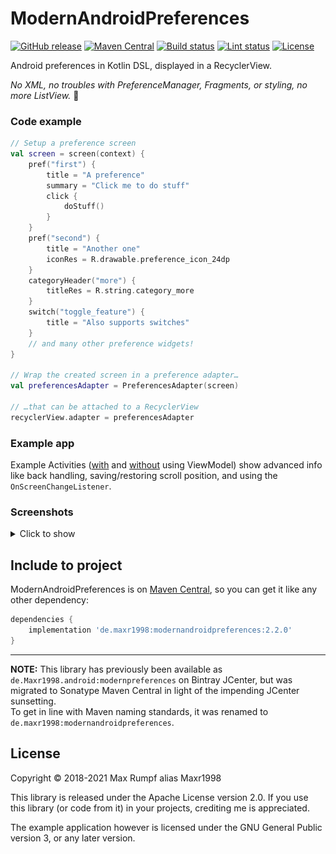 # ModernAndroidPreferences

[![GitHub release](https://img.shields.io/github/v/release/Maxr1998/ModernAndroidPreferences)](https://github.com/Maxr1998/ModernAndroidPreferences/releases)
[![Maven Central](https://img.shields.io/maven-central/v/de.maxr1998/modernandroidpreferences)](https://repo.maven.apache.org/maven2/de/maxr1998/modernandroidpreferences/)
[![Build status](https://img.shields.io/github/actions/workflow/status/Maxr1998/ModernAndroidPreferences/library-test.yaml?branch=master)](https://github.com/Maxr1998/ModernAndroidPreferences/actions/workflows/library-test.yaml)
[![Lint status](https://img.shields.io/github/actions/workflow/status/Maxr1998/ModernAndroidPreferences/library-lint.yaml?branch=master&label=detekt%20%26%20lint)](https://github.com/Maxr1998/ModernAndroidPreferences/actions/workflows/library-lint.yaml)
[![License](https://img.shields.io/github/license/Maxr1998/ModernAndroidPreferences)](https://github.com/Maxr1998/ModernAndroidPreferences/blob/master/LICENSE)

Android preferences in Kotlin DSL, displayed in a RecyclerView.

_No XML, no troubles with PreferenceManager, Fragments, or styling, no more ListView._ :tada:

### Code example
```Kotlin
// Setup a preference screen
val screen = screen(context) {
    pref("first") {
        title = "A preference"
        summary = "Click me to do stuff"
        click {
            doStuff()
        }
    }
    pref("second") {
        title = "Another one"
        iconRes = R.drawable.preference_icon_24dp
    }
    categoryHeader("more") {
        titleRes = R.string.category_more
    }
    switch("toggle_feature") {
        title = "Also supports switches"
    }
    // and many other preference widgets!
}

// Wrap the created screen in a preference adapter…
val preferencesAdapter = PreferencesAdapter(screen)

// …that can be attached to a RecyclerView
recyclerView.adapter = preferencesAdapter
```

### Example app
Example Activities ([with](https://github.com/Maxr1998/ModernAndroidPreferences/tree/master/testapp/src/main/java/de/Maxr1998/modernpreferences/example/view_model) and [without](https://github.com/Maxr1998/ModernAndroidPreferences/blob/master/testapp/src/main/java/de/Maxr1998/modernpreferences/example/TestActivity.kt) using ViewModel)
show advanced info like back handling, saving/restoring scroll position, and using the `OnScreenChangeListener`.

### Screenshots
<details>
  <summary>Click to show</summary>

| ![](screenshots/screenshot_1.png) | ![](screenshots/screenshot_2.png) |
|:---------------------------------:|:---------------------------------:|

</details>

## Include to project
ModernAndroidPreferences is on [Maven Central](https://search.maven.org/artifact/de.maxr1998/modernandroidpreferences),
so you can get it like any other dependency:

```gradle
dependencies {
    implementation 'de.maxr1998:modernandroidpreferences:2.2.0'
}
```

---

**NOTE:** This library has previously been available as `de.Maxr1998.android:modernpreferences` on Bintray JCenter,
but was migrated to Sonatype Maven Central in light of the impending JCenter sunsetting.  
To get in line with Maven naming standards, it was renamed to `de.maxr1998:modernandroidpreferences`.

## License
Copyright © 2018-2021  Max Rumpf alias Maxr1998

This library is released under the Apache License version 2.0.
If you use this library (or code from it) in your projects, crediting me is appreciated.

The example application however is licensed under the GNU General Public version 3, or any later version.